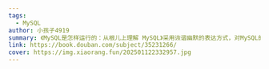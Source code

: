 ```yaml
---
tags:
  - MySQL
author: 小孩子4919
summary: 《MySQL是怎样运行的：从根儿上理解 MySQL》采用诙谐幽默的表达方式，对MySQL的底层运行原理进行了介绍，内容涵盖了使用MySQL的同学在求职面试和工作中常见的一些核心概念。  《MySQL是怎样运行的：从根儿上理解 MySQL》总计22 章，划分为4个部分。第1部分介绍了MySQL入门的一些知识，比如MySQL的服务器程序和客户端程序有哪些、MySQL的启动选项和系统变量，以及使用的字符集等。第2部分是本书后续章节的基础，介绍了MySQL的一些基础知识，比如记录、页面、索引、表空间的结构和用法等。第3部分则与大家在工作中经常遇到的查询优化问题紧密相关，介绍了单表查询、连接查询的执行原理，MySQL基于成本和规则的优化具体指什么，并详细分析了Explain语句的执行结果。第4部分则是与MySQL中的事务和锁相关，介绍了事务概念的来源，MySQL是如何实现事务的，包括redo日志、undo日志、MVCC、各种锁的细节等。
link: https://book.douban.com/subject/35231266/
cover: https://img.xiaorang.fun/202501122332957.jpg
---
```

